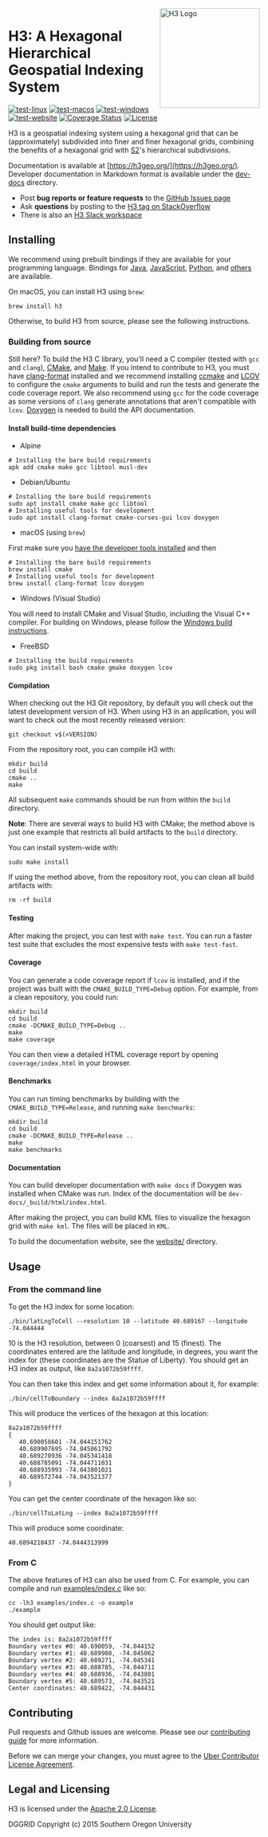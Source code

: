 <img align="right" src="https://uber.github.io/img/h3Logo-color.svg" alt="H3 Logo" width="200">

# H3: A Hexagonal Hierarchical Geospatial Indexing System

[![test-linux](https://github.com/uber/h3/workflows/test-linux/badge.svg)](https://github.com/uber/h3/actions)
[![test-macos](https://github.com/uber/h3/workflows/test-macos/badge.svg)](https://github.com/uber/h3/actions)
[![test-windows](https://github.com/uber/h3/workflows/test-windows/badge.svg)](https://github.com/uber/h3/actions)
[![test-website](https://github.com/uber/h3/workflows/test-website/badge.svg)](https://github.com/uber/h3/actions)
[![Coverage Status](https://coveralls.io/repos/github/uber/h3/badge.svg?branch=master)](https://coveralls.io/github/uber/h3?branch=master)
[![License](https://img.shields.io/badge/License-Apache%202.0-blue.svg)](LICENSE)

H3 is a geospatial indexing system using a hexagonal grid that can be (approximately) subdivided into finer and finer hexagonal grids, combining the benefits of a hexagonal grid with [S2](https://code.google.com/archive/p/s2-geometry-library/)'s hierarchical subdivisions.

Documentation is available at [https://h3geo.org/](https://h3geo.org/). Developer documentation in Markdown format is available under the [dev-docs](./dev-docs/) directory.

 * Post **bug reports or feature requests** to the [GitHub Issues page](https://github.com/uber/h3/issues)
 * Ask **questions** by posting to the [H3 tag on StackOverflow](https://stackoverflow.com/questions/tagged/h3)
 * There is also an [H3 Slack workspace](https://join.slack.com/t/h3-core/shared_invite/zt-g6u5r1hf-W_~uVJmfeiWtMQuBGc1NNg)

## Installing

We recommend using prebuilt bindings if they are available for your programming language. Bindings for [Java](https://github.com/uber/h3-java), [JavaScript](https://github.com/uber/h3-js), [Python](https://github.com/uber/h3-py), and [others](https://h3geo.org/docs/community/bindings) are available.

On macOS, you can install H3 using `brew`:
```
brew install h3
```
Otherwise, to build H3 from source, please see the following instructions.

### Building from source

Still here? To build the H3 C library, you'll need a C compiler (tested with `gcc` and `clang`), [CMake](https://cmake.org/), and [Make](https://www.gnu.org/software/make/). If you intend to contribute to H3, you must have [clang-format](https://clang.llvm.org/docs/ClangFormat.html) installed and we recommend installing [ccmake](https://cmake.org/cmake/help/v3.0/manual/ccmake.1.html) and [LCOV](http://ltp.sourceforge.net/coverage/lcov.php) to configure the `cmake` arguments to build and run the tests and generate the code coverage report. We also recommend using `gcc` for the code coverage as some versions of `clang` generate annotations that aren't compatible with `lcov`. [Doxygen](https://www.doxygen.nl/index.html) is needed to build the API documentation.

#### Install build-time dependencies

* Alpine
```
# Installing the bare build requirements
apk add cmake make gcc libtool musl-dev
```

* Debian/Ubuntu

```
# Installing the bare build requirements
sudo apt install cmake make gcc libtool
# Installing useful tools for development
sudo apt install clang-format cmake-curses-gui lcov doxygen
```

* macOS (using `brew`)

First make sure you [have the developer tools installed](http://osxdaily.com/2014/02/12/install-command-line-tools-mac-os-x/) and then

```
# Installing the bare build requirements
brew install cmake
# Installing useful tools for development
brew install clang-format lcov doxygen
```

* Windows (Visual Studio)

You will need to install CMake and Visual Studio, including the Visual C++ compiler. For building on Windows, please follow the [Windows build instructions](dev-docs/build_windows.md).

* FreeBSD

 ```
# Installing the build requirements
sudo pkg install bash cmake gmake doxygen lcov
```

#### Compilation

When checking out the H3 Git repository, by default you will check out the latest
development version of H3. When using H3 in an application, you will want to check
out the most recently released version:

```
git checkout v$(<VERSION)
```

From the repository root, you can compile H3 with:

```
mkdir build
cd build
cmake ..
make
```

All subsequent `make` commands should be run from within the `build` directory.

**Note**: There are several ways to build H3 with CMake; the method above is just one example that restricts all build artifacts to the `build` directory.

You can install system-wide with:

```
sudo make install
```

If using the method above, from the repository root, you can clean all build artifacts with:

```
rm -rf build
```

#### Testing

After making the project, you can test with `make test`.
You can run a faster test suite that excludes the most expensive tests with `make test-fast`.

#### Coverage

You can generate a code coverage report if `lcov` is installed, and if the project was built with the `CMAKE_BUILD_TYPE=Debug` option.
For example, from a clean repository, you could run:

```
mkdir build
cd build
cmake -DCMAKE_BUILD_TYPE=Debug ..
make
make coverage
```

You can then view a detailed HTML coverage report by opening `coverage/index.html` in your browser.

#### Benchmarks

You can run timing benchmarks by building with the `CMAKE_BUILD_TYPE=Release`, and running `make benchmarks`:

```
mkdir build
cd build
cmake -DCMAKE_BUILD_TYPE=Release ..
make
make benchmarks
```

#### Documentation

You can build developer documentation with `make docs` if Doxygen was installed when CMake was run. Index of the documentation will be `dev-docs/_build/html/index.html`.

After making the project, you can build KML files to visualize the hexagon grid with `make kml`. The files will be placed in `KML`.

To build the documentation website, see the [website/](./website/) directory.

## Usage

### From the command line

To get the H3 index for some location:

```
./bin/latLngToCell --resolution 10 --latitude 40.689167 --longitude -74.044444
```

10 is the H3 resolution, between 0 (coarsest) and 15 (finest). The coordinates entered are the latitude and longitude, in degrees, you want the index for (these coordinates are the Statue of Liberty).  You should get an H3 index as output, like `8a2a1072b59ffff`.

You can then take this index and get some information about it, for example:

```
./bin/cellToBoundary --index 8a2a1072b59ffff
```

This will produce the vertices of the hexagon at this location:

```
8a2a1072b59ffff
{
   40.690058601 -74.044151762
   40.689907695 -74.045061792
   40.689270936 -74.045341418
   40.688785091 -74.044711031
   40.688935993 -74.043801021
   40.689572744 -74.043521377
}
```

You can get the center coordinate of the hexagon like so:

```
./bin/cellToLatLng --index 8a2a1072b59ffff
```

This will produce some coordinate:

```
40.6894218437 -74.0444313999
```

### From C

The above features of H3 can also be used from C. For example, you can compile and run [examples/index.c](./examples/index.c) like so:

```
cc -lh3 examples/index.c -o example
./example
```

You should get output like:

```
The index is: 8a2a1072b59ffff
Boundary vertex #0: 40.690059, -74.044152
Boundary vertex #1: 40.689908, -74.045062
Boundary vertex #2: 40.689271, -74.045341
Boundary vertex #3: 40.688785, -74.044711
Boundary vertex #4: 40.688936, -74.043801
Boundary vertex #5: 40.689573, -74.043521
Center coordinates: 40.689422, -74.044431
```

## Contributing

Pull requests and Github issues are welcome. Please see our [contributing guide](./CONTRIBUTING.md) for more information.

Before we can merge your changes, you must agree to the [Uber Contributor License Agreement](https://cla-assistant.io/uber/h3).

## Legal and Licensing

H3 is licensed under the [Apache 2.0 License](./LICENSE).

DGGRID
Copyright (c) 2015 Southern Oregon University
